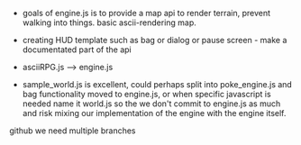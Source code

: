 * goals of engine.js is to provide a map api to render terrain, prevent walking into things. basic ascii-rendering map.
* creating HUD template such as bag or dialog or pause screen - make a documentated part of the api

* asciiRPG.js --> engine.js 
* sample_world.js is excellent, could perhaps split into poke_engine.js and bag functionality moved to engine.js, or when specific javascript is needed name it world.js so the we don't commit to engine.js as much and risk mixing our implementation of the engine with the engine itself.


github we need multiple branches